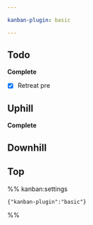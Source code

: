 ```yaml
---

kanban-plugin: basic

---
```


## Todo

**Complete**
- [x] Retreat pre


## Uphill

**Complete**


## Downhill



## Top





%% kanban:settings
```
{"kanban-plugin":"basic"}
```
%%
